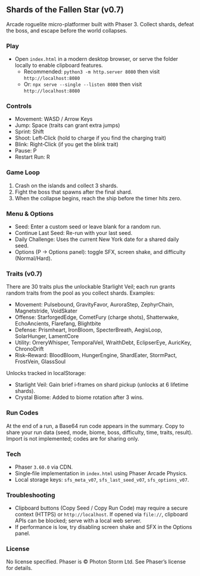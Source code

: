 ## Shards of the Fallen Star (v0.7)

Arcade roguelite micro-platformer built with Phaser 3. Collect shards, defeat the boss, and escape before the world collapses.

### Play
- Open `index.html` in a modern desktop browser, or serve the folder locally to enable clipboard features.
  - Recommended: `python3 -m http.server 8080` then visit `http://localhost:8080`
  - Or: `npx serve --single --listen 8080` then visit `http://localhost:8080`

### Controls
- Movement: WASD / Arrow Keys
- Jump: Space (traits can grant extra jumps)
- Sprint: Shift
- Shoot: Left‑Click (hold to charge if you find the charging trait)
- Blink: Right‑Click (if you get the blink trait)
- Pause: P
- Restart Run: R

### Game Loop
1. Crash on the islands and collect 3 shards.
2. Fight the boss that spawns after the final shard.
3. When the collapse begins, reach the ship before the timer hits zero.

### Menu & Options
- Seed: Enter a custom seed or leave blank for a random run.
- Continue Last Seed: Re-run with your last seed.
- Daily Challenge: Uses the current New York date for a shared daily seed.
- Options (P → Options panel): toggle SFX, screen shake, and difficulty (Normal/Hard).

### Traits (v0.7)
There are 30 traits plus the unlockable Starlight Veil; each run grants random traits from the pool as you collect shards. Examples:
- Movement: Pulsebound, GravityFavor, AuroraStep, ZephyrChain, Magnetstride, VoidSkater
- Offense: StarforgedEdge, CometFury (charge shots), Shatterwake, EchoAncients, Flarefang, Blightbite
- Defense: Prismheart, IronBloom, SpecterBreath, AegisLoop, SolarHunger, LamentCore
- Utility: OrreryWhisper, TemporalVeil, WraithDebt, EclipserEye, AuricKey, ChronoDrift
- Risk–Reward: BloodBloom, HungerEngine, ShardEater, StormPact, FrostVein, GlassSoul

Unlocks tracked in localStorage:
- Starlight Veil: Gain brief i‑frames on shard pickup (unlocks at 6 lifetime shards).
- Crystal Biome: Added to biome rotation after 3 wins.

### Run Codes
At the end of a run, a Base64 run code appears in the summary. Copy to share your run data (seed, mode, biome, boss, difficulty, time, traits, result). Import is not implemented; codes are for sharing only.

### Tech
- Phaser `3.60.0` via CDN.
- Single‑file implementation in `index.html` using Phaser Arcade Physics.
- Local storage keys: `sfs_meta_v07`, `sfs_last_seed_v07`, `sfs_options_v07`.

### Troubleshooting
- Clipboard buttons (Copy Seed / Copy Run Code) may require a secure context (HTTPS) or `http://localhost`. If opened via `file://`, clipboard APIs can be blocked; serve with a local web server.
- If performance is low, try disabling screen shake and SFX in the Options panel.

### License
No license specified. Phaser is © Photon Storm Ltd. See Phaser’s license for details.


